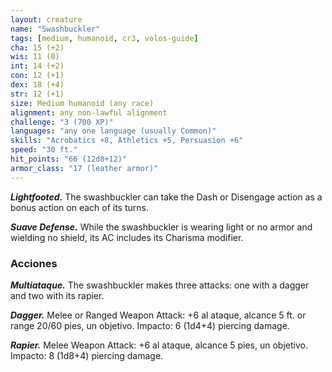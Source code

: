 ```yaml
---
layout: creature
name: "Swashbuckler"
tags: [medium, humanoid, cr3, volos-guide]
cha: 15 (+2)
wis: 11 (0)
int: 14 (+2)
con: 12 (+1)
dex: 18 (+4)
str: 12 (+1)
size: Medium humanoid (any race)
alignment: any non-lawful alignment
challenge: "3 (700 XP)"
languages: "any one language (usually Common)"
skills: "Acrobatics +8, Athletics +5, Persuasion +6"
speed: "30 ft."
hit_points: "66 (12d8+12)"
armor_class: "17 (leather armor)"
---
```


***Lightfooted.*** The swashbuckler can take the Dash or Disengage action as a bonus action on each of its turns.

***Suave Defense.*** While the swashbuckler is wearing light or no armor and wielding no shield, its AC includes its Charisma modifier.

### Acciones

***Multiataque.*** The swashbuckler makes three attacks: one with a dagger and two with its rapier.

***Dagger.*** Melee or Ranged Weapon Attack: +6 al ataque, alcance 5 ft. or range 20/60 pies, un objetivo. Impacto: 6 (1d4+4) piercing damage.

***Rapier.*** Melee Weapon Attack: +6 al ataque, alcance 5 pies, un objetivo. Impacto: 8 (1d8+4) piercing damage.
